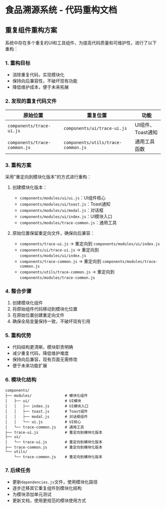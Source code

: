 # 食品溯源系统 - 代码重构文档

## 重复组件重构方案

系统中存在多个重复的UI和工具组件，为提高代码质量和可维护性，进行了以下重构：

### 1. 重构目标

- 消除重复代码，实现模块化
- 保持向后兼容性，不破坏现有功能
- 降低维护成本，便于未来拓展

### 2. 发现的重复代码文件

| 原始位置 | 重复位置 | 功能 |
|---------|---------|-----|
| `components/trace-ui.js` | `components/ui/trace-ui.js` | UI组件、Toast通知 |
| `components/trace-common.js` | `components/utils/trace-common.js` | 通用工具函数 |

### 3. 重构方案

采用"重定向到模块化版本"的方式进行重构：

1. 创建模块化版本：
   - `components/modules/ui/ui.js`：UI组件核心
   - `components/modules/ui/toast.js`：Toast通知
   - `components/modules/ui/modal.js`：对话框
   - `components/modules/ui/index.js`：UI模块入口
   - `components/modules/trace-common.js`：通用工具

2. 原始位置保留重定向文件，确保向后兼容：
   - `components/trace-ui.js` -> 重定向到 `components/modules/ui/index.js`
   - `components/ui/trace-ui.js` -> 重定向到 `components/modules/ui/index.js`
   - `components/trace-common.js` -> 重定向到 `components/modules/trace-common.js`
   - `components/utils/trace-common.js` -> 重定向到 `components/modules/trace-common.js`

### 4. 整合步骤

1. 创建模块化组件
2. 将原始组件代码移动到模块化位置
3. 在原始位置创建重定向文件
4. 确保全局变量保持一致，不破坏现有引用

### 5. 重构优势

- 代码结构更清晰，模块职责明确
- 减少重复代码，降低维护难度
- 保持向后兼容，现有页面无需修改
- 便于未来功能扩展

### 6. 模块化结构

```
components/
├── modules/               # 模块化组件
│   ├── ui/                # UI模块
│   │   ├── index.js       # UI模块入口
│   │   ├── toast.js       # Toast组件
│   │   ├── modal.js       # 对话框组件
│   │   └── ui.js          # UI核心
│   └── trace-common.js    # 通用工具
├── trace-ui.js            # 重定向到模块化版本
├── ui/
│   └── trace-ui.js        # 重定向到模块化版本
├── trace-common.js        # 重定向到模块化版本
└── utils/
    └── trace-common.js    # 重定向到模块化版本
```

### 7. 后续任务

- 更新`dependencies.js`文件，使用模块化路径
- 逐步迁移其它重复组件到模块化结构
- 为模块添加单元测试
- 更新文档，使用更规范的模块使用方式 